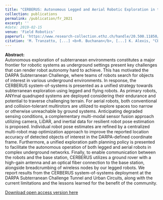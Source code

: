 ```yaml
---
title: "CERBERUS: Autonomous Legged and Aerial Robotic Exploration in the Tunnel and Urban Circuits of the DARPA Subterranean Challenge"
collection: publications
permalink: /publication/fr_2021
excerpt: ''
#date: 2019-02-15
venue: 'Field Robotics'
paperurl: 'https://www.research-collection.ethz.ch/handle/20.500.11850/489726'
citation: 'M. Tranzatto, [...] <b>R. Buchanan</b>, [...] K. Alexis, "CERBERUS: Autonomous Legged and Aerial Robotic Exploration in the Tunnel and Urban Circuits of the DARPA Subterranean Challenge". <i>Field Robotics</i> 2021.'
---
```


**Abstract:**<br>
Autonomous exploration of subterranean environments constitutes a major frontier for robotic systems as underground settings present key challenges that can render robot autonomy hard to achieve. This has motivated the DARPA Subterranean Challenge, where teams of robots search for objects of interest in various underground environments. In response, the CERBERUS system-of-systems is presented as a unified strategy towards subterranean exploration using legged and flying robots.  As primary robots, ANYmal quadruped systems are deployed considering their endurance and potential to traverse challenging terrain. For aerial robots, both conventional and collision-tolerant multirotors are utilized to explore spaces too narrow or otherwise unreachable by ground systems. Anticipating degraded sensing conditions, a complementary multi-modal sensor fusion approach utilizing camera, LiDAR, and inertial data for resilient robot pose estimation is proposed. Individual robot pose estimates are refined by a centralized multi-robot map optimization approach to improve the reported location accuracy of detected objects of interest in the DARPA-defined coordinate frame. Furthermore, a unified exploration path planning policy is presented to facilitate the autonomous operation of both legged and aerial robots in complex underground networks. Finally, to enable communication between the robots and the base station, CERBERUS utilizes a ground rover with a high-gain antenna and an optical fiber connection to the base station, alongside breadcrumbing of wireless nodes by our legged robots. We report results from the CERBERUS system-of-systems deployment at the DARPA Subterranean Challenge Tunnel and Urban Circuits, along with the current limitations and the lessons learned for the benefit of the community.

[Download open access version here](https://www.research-collection.ethz.ch/handle/20.500.11850/489726)